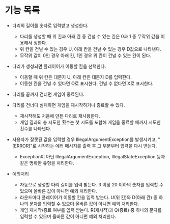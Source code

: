 # 기능 목록
+ 다리의 길이를 숫자로 입력받고 생성한다.
  + 다리를 생성할 때 위 칸과 아래 칸 중 건널 수 있는 칸은 0과 1 중 무작위 값을 이용해서 정한다.
  + 위 칸을 건널 수 있는 경우 U, 아래 칸을 건널 수 있는 경우 D값으로 나타낸다.
  + 무작위 값이 0인 경우 아래 칸, 1인 경우 위 칸이 건널 수 있는 칸이 된다.
+ 다리가 생성되면 플레이어가 이동할 칸을 선택한다.
  + 이동할 때 위 칸은 대문자 U, 아래 칸은 대문자 D를 입력한다.
  + 이동한 칸을 건널 수 있다면 O로 표시한다. 건널 수 없다면 X로 표시한다.
+ 다리를 끝까지 건너면 게임이 종료된다.
+ 다리를 건너다 실패하면 게임을 재시작하거나 종료할 수 있다.
  + 재시작해도 처음에 만든 다리로 재사용한다.
  + 게임 결과의 총 시도한 횟수는 첫 시도를 포함해 게임을 종료할 때까지 시도한 횟수를 나타낸다.
+ 사용자가 잘못된 값을 입력할 경우 IllegalArgumentException를 발생시키고, "[ERROR]"로 시작하는 에러 메시지를 출력 후 그 부분부터 입력을 다시 받는다.
  + Exception이 아닌 IllegalArgumentException, IllegalStateException 등과 같은 명확한 유형을 처리한다.

+ 예외처리
  + 자동으로 생성할 다리 길이를 입력 받는다. 3 이상 20 이하의 숫자를 입력할 수 있으며 올바른 값이 아니면 예외 처리한다.
  + 라운드마다 플레이어가 이동할 칸을 입력 받는다. U(위 칸)와 D(아래 칸) 중 하나의 문자를 입력할 수 있으며 올바른 값이 아니면 예외 처리한다.
  + 게임 재시작/종료 여부를 입력 받는다. R(재시작)과 Q(종료) 중 하나의 문자를 입력할 수 있으며 올바른 값이 아니면 예외 처리한다.